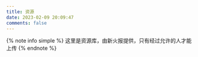 ```yaml
---
title: 资源
date: 2023-02-09 20:09:47
comments: false
---
```


{% note info simple %}
这里是资源库，由新火报提供，只有经过允许的人才能上传
{% endnote %}


<script type="text/javascript" src="https://cdn.jsdelivr.net/npm/artitalk"></script>
<div id="artitalk_main"></div>
<script>
new Artitalk({
    appId: 'cAR9alwbcKIPs57MxamI8JwP-gzGzoHsz',
    appKey: '4PLd1AdzHamdfV0e5Dxf4QXA',
    serverURL: 'https://car9alwb.lc-cn-n1-shared.com',
})
</script>
